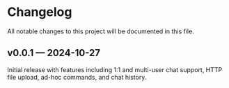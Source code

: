 # Changelog

All notable changes to this project will be documented in this file.


## v0.0.1 — 2024-10-27

Initial release with features including 1:1 and multi-user chat
support, HTTP file upload, ad-hoc commands, and chat history.
